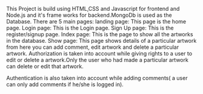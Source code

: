 This Project is build using HTML,CSS and Javascript for frontend and Node.js and it's frame works for backend.MongoDb is used as the Database.
There are 5 main pages:
landing page: This page is the home page.
Login page: This is the Login page.
Sign Up page: This is the register/signup page.
Index page: This is the page to show all the artworks in the database.
Show page: This page shows details of a particular artwork from here you can add comment, edit artwork and delete a particular artwork.
Authorization is taken into account while giving rights to a user to edit or delete a artwork.Only the user who had made a particular artwork can delete or edit that artwork.

Authentication is also taken into account while adding comments( a user can only add comments if he/she is logged in).

